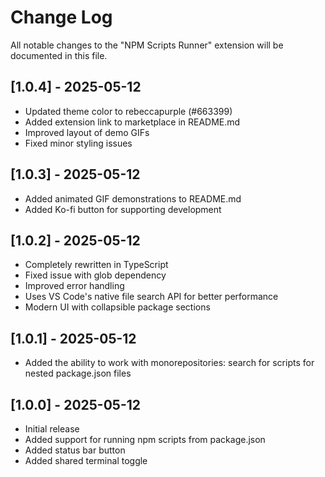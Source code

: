 # Change Log

All notable changes to the "NPM Scripts Runner" extension will be documented in this file.

## [1.0.4] - 2025-05-12

- Updated theme color to rebeccapurple (#663399)
- Added extension link to marketplace in README.md
- Improved layout of demo GIFs
- Fixed minor styling issues

## [1.0.3] - 2025-05-12

- Added animated GIF demonstrations to README.md
- Added Ko-fi button for supporting development

## [1.0.2] - 2025-05-12

- Completely rewritten in TypeScript
- Fixed issue with glob dependency
- Improved error handling
- Uses VS Code's native file search API for better performance
- Modern UI with collapsible package sections

## [1.0.1] - 2025-05-12

- Added the ability to work with monorepositories: search for scripts for nested package.json files

## [1.0.0] - 2025-05-12

- Initial release
- Added support for running npm scripts from package.json
- Added status bar button
- Added shared terminal toggle
